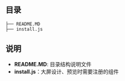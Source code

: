 ## 目录
```text
├── README.MD
├── install.js
```

## 说明
* **README.MD**: 目录结构说明文件
* **install.js**：大屏设计、预览时需要注册的组件
